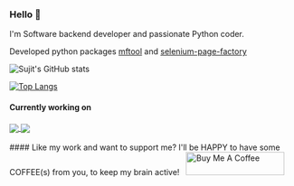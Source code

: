 ### Hello :slightly_smiling_face:

I'm Software backend developer and passionate Python coder.

Developed python packages [mftool](https://github.com/NayakwadiS/mftool) and [selenium-page-factory](https://github.com/NayakwadiS/selenium-page-factory)

<!-- ![](https://komarev.com/ghpvc/?username=NayakwadiS&color=brightgree/n) -->


![Sujit's GitHub stats](https://github-readme-stats.vercel.app/api?username=NayakwadiS&show_icons=true&hide=contribs,issues&locale=en&show_icons=true)

[![Top Langs](https://github-readme-stats.vercel.app/api/top-langs/?username=NayakwadiS&layout=compact)](https://github.com/NayakwadiS/github-readme-stats)

#### Currently working on 

<!-- [![Readme Card](https://github-readme-stats.vercel.app/api/pin/?username=NayakwadiS&repo=mftool)](https://github.com/NayakwadiS/mftool) -->

<a href="https://github.com/NayakwadiS/Forecasting_Mutual_Funds">
  <img align="center" src="https://github-readme-stats.vercel.app/api/pin/?username=NayakwadiS&repo=Forecasting_Mutual_Funds" />
</a>
<a href="https://github.com/NayakwadiS/Predict_Cryptocurrency_INR">
  <img align="center" src="https://github-readme-stats.vercel.app/api/pin/?username=NayakwadiS&repo=Predict_Cryptocurrency_INR" />
</a>

<br />
<br />
#### Like my work and want to support me?
I'll be HAPPY to have some COFFEE(s) from you, to keep my brain active! &nbsp;
<a href="https://www.buymeacoffee.com/nayakwadis" target="_blank"><img src="https://cdn.buymeacoffee.com/buttons/default-orange.png" alt="Buy Me A Coffee" height="41" width="174"></a>

